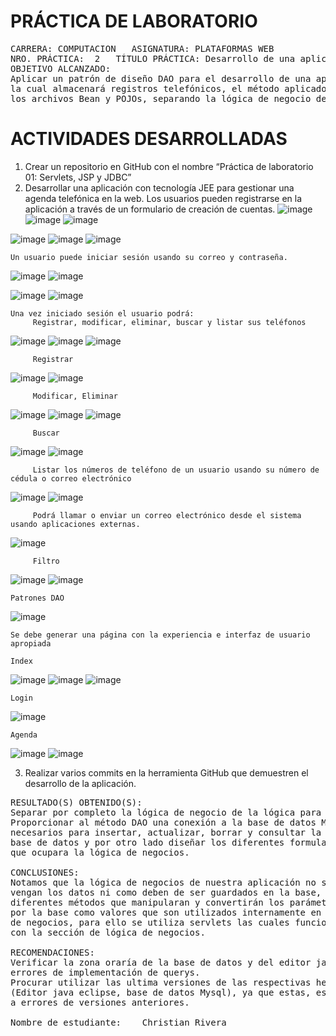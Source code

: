 
 <h1>	PRÁCTICA DE LABORATORIO </h1>

<pre>CARRERA: COMPUTACION	ASIGNATURA: PLATAFORMAS WEB
NRO. PRÁCTICA:	2	TÍTULO PRÁCTICA: Desarrollo de una aplicación JEE basado en Servlets, JSP y JDBC para el intercambio de datos en un modelo de tres capas aplicando los patrones diseño de software MVC y DAO
OBJETIVO ALCANZADO:
Aplicar un patrón de diseño DAO para el desarrollo de una aplicación denominada agenda virtual 
la cual almacenará registros telefónicos, el método aplicado permitirá una mejor organización de 
los archivos Bean y POJOs, separando la lógica de negocio de la lógica para acceder a los datos.
</pre>

<h1> ACTIVIDADES DESARROLLADAS </h1>

1.	Crear un repositorio en GitHub con el nombre “Práctica de laboratorio 01: Servlets, JSP y JDBC”
2.	Desarrollar una aplicación con tecnología JEE para gestionar una agenda telefónica en la web.
    Los usuarios pueden registrarse en la aplicación a través de un formulario de creación de cuentas.
    ![image](https://user-images.githubusercontent.com/52549697/81626532-9a01c580-93c1-11ea-8453-7e32b0bb3687.png)
![image](https://user-images.githubusercontent.com/52549697/81626712-18f6fe00-93c2-11ea-96c3-4c32983cbc11.png)
![image](https://user-images.githubusercontent.com/52549697/81626734-2b713780-93c2-11ea-8c8c-97f1c68d91d0.png)

  
  
  ![image](https://user-images.githubusercontent.com/52549697/81626886-82770c80-93c2-11ea-837b-44ab190eef77.png)
![image](https://user-images.githubusercontent.com/52549697/81626959-a9cdd980-93c2-11ea-9318-5cdd790fa131.png)
![image](https://user-images.githubusercontent.com/52549697/81626994-beaa6d00-93c2-11ea-9409-1754db277eb3.png)


    Un usuario puede iniciar sesión usando su correo y contraseña.
![image](https://user-images.githubusercontent.com/52549697/81627119-18ab3280-93c3-11ea-8ee1-36ea9a389a7f.png)
![image](https://user-images.githubusercontent.com/52549697/81627219-514b0c00-93c3-11ea-8858-d998ee9981a3.png)


![image](https://user-images.githubusercontent.com/52549697/81627573-1d241b00-93c4-11ea-9afa-885be88df0ea.png)
![image](https://user-images.githubusercontent.com/52549697/81627644-3fb63400-93c4-11ea-86c5-57ccf9a4841e.png)


    
    Una vez iniciado sesión el usuario podrá: 
         Registrar, modificar, eliminar, buscar y listar sus teléfonos
         
 ![image](https://user-images.githubusercontent.com/52549697/81628678-ed2a4700-93c6-11ea-8dcc-8c22ced15732.png)
 ![image](https://user-images.githubusercontent.com/52549697/81630568-9d9a4a00-93cb-11ea-9871-fc3c99325a16.png)
 ![image](https://user-images.githubusercontent.com/52549697/81632188-4ac29180-93cf-11ea-9474-e2ac70b74eb3.png)
 
         Registrar

![image](https://user-images.githubusercontent.com/52549697/81632405-c3295280-93cf-11ea-8d29-8495092f6846.png)
![image](https://user-images.githubusercontent.com/52549697/81632436-e5bb6b80-93cf-11ea-8f78-178aed43bdba.png)
         
         Modificar, Eliminar
![image](https://user-images.githubusercontent.com/52549697/81632829-d2f56680-93d0-11ea-832f-01eb65a77a80.png)
![image](https://user-images.githubusercontent.com/52549697/81632868-ea345400-93d0-11ea-85a9-77ad18128812.png)
![image](https://user-images.githubusercontent.com/52549697/81632905-ff10e780-93d0-11ea-9ce7-feabf282968d.png)
         
         Buscar
 
 ![image](https://user-images.githubusercontent.com/52549697/81633023-4f884500-93d1-11ea-910d-558f44ad82cb.png)
![image](https://user-images.githubusercontent.com/52549697/81633057-6333ab80-93d1-11ea-89cc-94361342a83f.png)

         
         
         Listar los números de teléfono de un usuario usando su número de cédula o correo electrónico
![image](https://user-images.githubusercontent.com/52549697/81628015-21046d00-93c5-11ea-80aa-92dbc44fca31.png)
![image](https://user-images.githubusercontent.com/52549697/81628043-36799700-93c5-11ea-9087-378eae01847e.png)
    

         
         
         
         
         Podrá llamar o enviar un correo electrónico desde el sistema usando aplicaciones externas.
![image](https://user-images.githubusercontent.com/52549697/81633234-e228e400-93d1-11ea-81a8-1b040482a7cf.png)
         
         
         Filtro
![image](https://user-images.githubusercontent.com/52549697/81633126-9f670c00-93d1-11ea-8272-426076e57776.png)
![image](https://user-images.githubusercontent.com/52549697/81633166-b574cc80-93d1-11ea-9ff6-11282a49d8af.png)
         
         
         
    Patrones DAO
 
 ![image](https://user-images.githubusercontent.com/52549697/81633304-0d133800-93d2-11ea-996f-bac32f4f5ff9.png)

    
    
    
    
    
    
    Se debe generar una página con la experiencia e interfaz de usuario apropiada
    
    Index
    
 ![image](https://user-images.githubusercontent.com/52549697/81633608-c07c2c80-93d2-11ea-8dc6-9a5655fb1699.png)
![image](https://user-images.githubusercontent.com/52549697/81633723-020cd780-93d3-11ea-9b09-681e8c2a1819.png)
 ![image](https://user-images.githubusercontent.com/52549697/81633780-27014a80-93d3-11ea-8a0c-2501e8b3edf8.png) 
    
    Login

![image](https://user-images.githubusercontent.com/52549697/81633824-426c5580-93d3-11ea-96b0-fca51f8a6e34.png)



    Agenda
![image](https://user-images.githubusercontent.com/52549697/81633903-63cd4180-93d3-11ea-8b25-0231bb8bc538.png)
![image](https://user-images.githubusercontent.com/52549697/81633948-7ba4c580-93d3-11ea-89e0-ebf17407874c.png)
    
    
3.	Realizar varios commits en la herramienta GitHub que demuestren el desarrollo de la aplicación.



<pre>
RESULTADO(S) OBTENIDO(S):
Separar por completo la lógica de negocio de la lógica para acceder a los datos.
Proporcionar al método DAO una conexión a la base de datos MySQL y lo métodos 
necesarios para insertar, actualizar, borrar y consultar la información de la 
base de datos y por otro lado diseñar los diferentes formularios e interfaces 
que ocupara la lógica de negocios.

CONCLUSIONES:
Notamos que la lógica de negocios de nuestra aplicación no se preocupa de donde 
vengan los datos ni como deben de ser guardados en la base, ya que se utilizan 
diferentes métodos que manipularan y convertirán los parámetros a valores aceptados 
por la base como valores que son utilizados internamente en la sección de lógica 
de negocios, para ello se utiliza servlets las cuales funcionan entre intermediarios 
con la sección de lógica de negocios. 

RECOMENDACIONES:
Verificar la zona oraría de la base de datos y del editor java para evitar posibles 
errores de implementación de querys.
Procurar utilizar las ultima versiones de las respectivas herramientas a utilizar 
(Editor java eclipse, base de datos Mysql), ya que estas, están corregidas y optimizadas 
a errores de versiones anteriores.

Nombre de estudiante: ___Christian Rivera__________________________
</pre>



